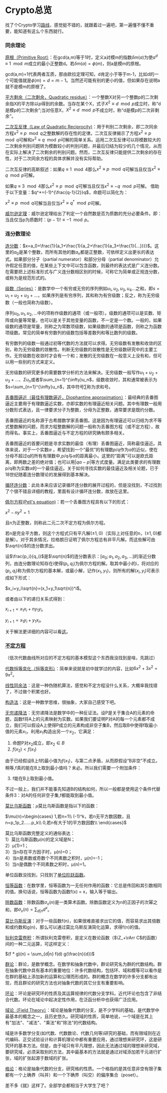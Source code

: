 # Crypto总览

找了个Crypto学习[路线](https://bbs.pediy.com/thread-269243.htm)，感觉挺不错的，就跟着过一遍吧，第一遍懂不懂不重要，能知道有这么个东西就行。

### 同余理论

[原根（Primitive Root）](https://zh.m.wikipedia.org/zh-cn/%E5%8E%9F%E6%A0%B9)：在gcd(a,m)等于1时，定义a对模m的指数$\delta m(a)$为使$a^d\equiv 1\mod m$成立的最小正整数d。若$\delta m(a)=\phi(m)$，则a是模m的原根。

gcd(a,m)=1代表两者互质，那由欧拉定理可知，d肯定小于等于m-1，比如d的一个可能值就是$\phi(m)=d=m-1$。当然还可能有别的更小的值，但如果存在说明a就不是模m的原根了。

[平方剩余（二次剩余，Quadratic residue）](https://zh.m.wikipedia.org/zh-cn/%E4%BA%8C%E6%AC%A1%E5%89%A9%E4%BD%99)：一个整数X对另一个整数p的二次剩余指X的平方除以p得到的余数。当存在某个X，式子$X^2\equiv d\mod p$成立时，称“d是模p的二次剩余”;当对任意X，$X^2\equiv d\mod p$不成立时，称“d是模p的二次非剩余”。

[二次互反律（Law of Quadratic Reciprocity)](https://zh.m.wikipedia.org/zh-cn/%E4%BA%8C%E6%AC%A1%E4%BA%92%E5%8F%8D%E5%BE%8B)：用于判别二次剩余，即二次同余方程$x^2\equiv p\mod q$之整数解的存在性的定律。二次互反律揭示了方程$x^2\equiv p\mod q$可解和$x^2\equiv q\mod p$可解的简单关系。运用二次互反律可以将模数较大的二次剩余判别问题转为模数较小的判别问题，并最后归结为较少的几个情况，从而在实际上解决了二次剩余的判别问题。然而，二次互反律只能提供二次剩余的存在性，对于二次同余方程的具体求解并没有实际帮助。

二次互反律的高斯叙述：如果$q\equiv 1\mod 4$那么$x^2\equiv p\mod q$可解当且仅当$x^2\equiv q\mod p$可解。

如果$q\equiv 3\mod 4$那么$x^2\equiv p\mod q$可解当且仅当$x^2\equiv -q\mod p$可解。 借助于以下变量：$q^*=(-1)^{\frac{q-1}{2}}q$，命题可以简化为：

$x^2\equiv p\mod q$可解当且仅当$x^2\equiv q^*\mod p$可解。

[威尔逊定理](https://zh.m.wikipedia.org/zh-cn/%E5%A8%81%E5%B0%94%E9%80%8A%E5%AE%9A%E7%90%86)：威尔逊定理给出了判定一个自然数是否为质数的充分必要条件。即：当且仅当p为质数时：$(p-1)!\equiv -1\mod p$。

### 连分数理论

[连分数](https://zh.wikipedia.org/wiki/%E8%BF%9E%E5%88%86%E6%95%B0)：$x=a_0+\frac{1}{a_1+\frac{1}{a_2+\frac{1}{a_3+\frac{1}{...}}}}$。这里的$a_0$是某个整数，而所有其他的数$a_n$都是正整数，可依样定义出更长的表达式。如果部分分子（partial numerator）和部分分母（partial denominator）允许假定任意的值，在某些上下文中可以包含函数，则最终的表达式是广义连分数。在需要把上述标准形式与广义连分数相区别的时候，可称它为简单或正规连分数，或称为是规范形式的。

[级数（Series）](https://zh.wikipedia.org/wiki/%E7%BA%A7%E6%95%B0)：是数学中一个有穷或无穷的序列例如$u_1,u_2,u_3,u_4...$之和，即$s=u_1+u_2+u_3+...$，如果序列是有穷序列，其和称为有穷级数；反之，称为无穷级数（一般也简称为级数）。

序列$u_0,u_1,u_2,...$中的项称作级数的通项（或一般项）。级数的通项可以是实数、矩阵或向量等常量，也可以是关于其他变量的函数，不一定是一个数。一般的，如果级数的通项是常量，则称之为常数项级数，如果级数的通项是函数，则称之为函数项级数。常见的简单有穷数列的级数包括等差数列和等比数列的级数。

有穷数列的级数一般通过初等代数的方法就可以求得。无穷级数有发散和收敛的区别，称为无穷级数的敛散性。判断无穷级数的敛散性是无穷级数研究中的主要工作。无穷级数在收敛时才会有一个和；发散的无穷级数在一般意义上没有和，但可以用一些别的方式来定义。

无穷级数的研究更多的需要数学分析的方法来解决。无穷级数一般写作$u_1+u_2+u_3+...$、$\Sigma u_n$或者$\sum_{n=1}^{\infty}u_n$，级数收敛时，其和通常被表示为$s=\sum_{n=1}^{\infty}u_n$，其中符号$\sum$称为求和号。

[丢番图逼近（最佳有理数逼近，Diophantine approximation）](https://zh.wikipedia.org/wiki/%E4%B8%9F%E7%95%AA%E5%9C%96%E9%80%BC%E8%BF%91)：最经典的丢番图逼近主要用于有理数逼近实数，亦即实数的有理逼近相关问题。其中有理数一般用分数形式表达，且一律要求分子为整数，分母为正整数，通常要求是既约分数。

丢番图逼近的名称源于古希腊数学家丢番图。这是因为有理逼近可以归结为求不等式整数解的问题，而求方程整数解的问题一般称为丢番图方程（或不定方程），故而得名。事实上，丢番图逼近与不定方程的研究确有颇多相关。

丢番图逼近的首要问题是寻求实数的最佳（有理）丢番图逼近，简称最佳逼近。具体来说，对于一个实数$\alpha$ ，希望找到一个“最优”的有理数$p/q$作为$\alpha$的近似，使在分母不超过q的所有有理数中,p/q与$\alpha$的距离最小。这里的“距离”可以是欧氏距离，即两数之差的绝对值；也可以用$|q\alpha-p|$等方式度量。满足此类要求的有理数p/q称为实数$\alpha$的一个最佳逼近。关于如何寻找实数的最佳逼近及相关论题，已于18世纪随着连分数理论的发展得到基本解决。

[循环连分数](https://chaoli.club/index.php/2756/0)：此处本来应该记录循环连分数的展开过程的，但是没找到，不过找到了个很不错且详细的教程，里面有设计循环连分数，故放在这里。

[佩尔方程(Pell's equation)](https://zh.m.wikipedia.org/zh-cn/%E4%BD%A9%E5%B0%94%E6%96%B9%E7%A8%8B)：若一个丢番图方程具有以下的形式：

$x^2-ny^2=1$

且n为正整数，则称此二元二次不定方程为佩尔方程。

若n是完全平方数，则这个方程式只有平凡解$(\pm 1,0)$（实际上对任意的n，$(\pm 1,0)$都是解）。对于其余情况，拉格朗日证明了佩尔方程总有非平凡解。而这些解可由$\sqrt{n}$的连分数求出。

设$\frac{p_i}{q_i}$是$\sqrt{n}$的连分数表示：$[a_0;a_1,a_2,a_3,...]$的渐近分数列，由连分数理论知存在i使得$(p_i,q_i)$为佩尔方程的解。取其中最小的i，将对应的$(p_i,q_i)$称为佩尔方程的基本解，或最小解，记作$(x_1,y_1)$，则所有的解$(x_i,y_i)$可表示成如下形式：

$x_i+y_i\sqrt{n}=(x_1+y_1\sqrt{n})^i$。

或者由以下的递归关系式得到：

$x_{i+1}=x_1x_i+ny_1y_i$,

$y_{i+1}=x_1y_i+y_1x_i$。

关于解法更详细的内容可以看[这](https://zhuanlan.zhihu.com/p/365860557)。

### [不定方程](https://baike.sogou.com/v357100.htm)

（低次代数曲线所对应的不定方程的基本模型这个东西我没找到是啥，先跳过）

[代数恒等变化（恒等变形）](https://baike.baidu.com/item/%E6%81%92%E7%AD%89%E5%8F%98%E5%BD%A2/18895431)：简单来说就是初中就学过的内容，比如$6x^2+3x^2=9x^2$。

[线性同余法](https://zhuanlan.zhihu.com/p/36301602)：这是一种伪随机算法，感觉和不定方程没什么关系，大概率我找错了，不过做个积累也好。

[构造法](https://baike.baidu.com/item/%E6%9E%84%E9%80%A0%E6%B3%95/3315717)：这是一种数学思维，很抽象，大家自己感受下吧。

[无穷递降法](https://zhuanlan.zhihu.com/p/76910624)：无穷递降法是数学中的一种反证法。设P是关于集合A的元素的命题，函数f将A上的元素映射为实数。如果我们要证明P对A的每一个元素都不成立，我们可以假设A上使得P成立的元素构成非空子集B，然后取B中使得f取最小值的元素$x_1$，利用$x_1$构造出另一个$x_2$，它满足：

1. 命题P对$x_2$成立，即$x_2\in B$
2. $f(x_2)<f(x_1)$
   
由于已经假设B上f的最小值为$f(x_1)$，与第二点矛盾，从而原假设“B非空”不成立。稍等,f真的能在B上取到最小值吗？未必。所以我们需要一个附加条件：

3. f能在B上取到最小值。

不过一般上，我们并不能事先知道B的结构如何，所以一般都是使用这个条件代替条件3：对A的任何非空子集,f都能取到最小值。

[莫比乌斯函数](https://baike.baidu.com/item/%E9%BB%98%E6%AF%94%E4%B9%8C%E6%96%AF%E5%87%BD%E6%95%B0/16625781)：$\mu$莫比乌斯函数是指以下的函数：

$\mu(n)=\begin{cases}
    1,若n=1\\
    (-1)^k，若n无平方数因数，且n=p_1p_2......p_k\\
    0,若n有大于1的平方数因数\\
\end{cases}$

莫比乌斯函数完整定义的通俗表达：<br>
1）莫比乌斯函数μ(n)的定义域是N；<Br>
2）μ(1)=1；<Br>
3）当n存在平方因子时，μ(n)=0；<br>
4）当n是素数或奇数个不同素数之积时，μ(n)=-1；<Br>
5）当n是偶数个不同素数之积时，μ(n)=1。

单位函数没找到，只找到了[单位阶跃函数](https://zh.m.wikipedia.org/zh-cn/%E5%8D%95%E4%BD%8D%E9%98%B6%E8%B7%83%E5%87%BD%E6%95%B0)。

[恒等函数](https://baike.baidu.com/item/%E6%81%92%E7%AD%89%E5%87%BD%E6%95%B0/7136981)：在数学里，恒等函数为一无任何作用的函数：它总是传回和其引数相同的值。换句话说，恒等函数为函数f(x) = x，输入等于输出。

[除数函数](https://baike.baidu.com/item/%E9%99%A4%E6%95%B0%E5%87%BD%E6%95%B0/12737089)：除数函数$\sigma _{x}(n)$是一类算术函数。除数函数定义为n的正因子的次幂之和，即$\sigma _{x}(n)=\sum _{{d|n}}d^{x}$。

[莫比乌斯反演](https://oi-wiki.org/math/number-theory/mobius/)：对于一些函数f(n)，如果很难直接求出它的值，而容易求出其倍数和或约数和g(n)，那么可以通过莫比乌斯反演简化运算，求得f(n)的值。

[狄利克雷卷积](https://zhuanlan.zhihu.com/p/137619492)：所谓狄利克雷卷积，是定义在数论函数（$\Z_+\rArr C$的函数）间的一种二元运算，可这样定义：

$(f * g)(n) = \sum_{d|n} f(d) g(\frac{n}{d})$

[群论](https://baike.baidu.com/item/%E7%BE%A4%E8%AE%BA/10980672)：群论，是数学概念。在数学和抽象代数中，群论研究名为群的代数结构。群在抽象代数中具有基本的重要地位：许多代数结构，包括环、域和模等可以看作是在群的基础上添加新的运算和公理而形成的。群的概念在数学的许多分支都有出现，而且群论的研究方法也对抽象代数的其它分支有重要影响。

[环论](https://baike.baidu.com/item/%E7%8E%AF%E8%AE%BA/10284241)：环论是研究环的性质及其运算规律的代数分支学科。近代环论也包含了非结合代数。环论在域论中起决定性作用，在泛函分析中也获得广泛应用。

[域论（Field Theory）](https://baike.baidu.com/item/%E5%9F%9F%E8%AE%BA/3214529)：域论是抽象代数的分支，是不少学科的基础，是代数学中最基本的概念之一，且历史悠久。研究域的性质，简单地说，一个域是在其上有"加法"、"减法"、"乘法"和"除法"的代数结构。

域是许多数学分支(如代数、代数数论、代数几何等)研究的基础，而有限域则在近代编码、正交试验设计和计算机理论中都有重要应用，通过理想来研究环，这是研究环的基本方法。但是，由于域只有平凡理想，因此无法通过域的理想来研究域，要研究域，必须采取别的方法，其中最基本的方法就是通过对域添加若干元进行扩张，域的扩张起源于数域的扩张。

[格论](https://baike.baidu.com/item/%E6%A0%BC%E8%AE%BA/3831710)：格论是抽象代数的分支，研究格的性质。一个格指的是其任意非空有限子集都有一个上确界（叫并）和一个下确界（叫交）的偏序集合（poset）。

差不多《就》这样了。全部学会都相当于大学生了吧？